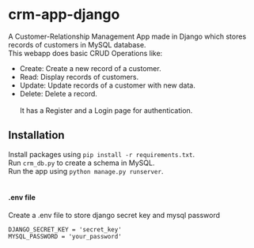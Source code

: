 # crm-app-django
A Customer-Relationship Management App made in Django which stores records of customers in MySQL database.</br>
This webapp does basic CRUD Operations like:
- Create: Create a new record of a customer.
- Read: Display records of customers.
- Update: Update records of a customer with new data.
- Delete: Delete a record.
</br></br>
It has a Register and a Login page for authentication.

## Installation
Install packages using `pip install -r requirements.txt`.  
Run `crm_db.py` to create a schema in MySQL.  
Run the app using `python manage.py runserver`.
</br></br>

#### .env file
Create a .env file to store django secret key and mysql password
```
DJANGO_SECRET_KEY = 'secret_key'
MYSQL_PASSWORD = 'your_password'
```
